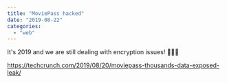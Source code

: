 ```yaml
---
title: "MoviePass hacked"
date: "2019-08-22"
categories: 
  - "web"
---
```


It's 2019 and we are still dealing with encryption issues! 🤔🤦‍♂️

https://techcrunch.com/2019/08/20/moviepass-thousands-data-exposed-leak/
